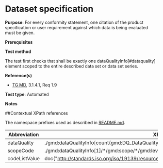 # Dataset specification

**Purpose**: For every conformity statement, one citation of the product specification or user requirement against which data is being evaluated must be given.

**Prerequisites**

**Test method**

The test first checks that shall be exactly one dataQualityInfo[#dataquality] element scoped to the entire described data set or data set series. 

**Reference(s)**

* [TG MD](http://inspire.ec.europa.eu/id/ats/metadata/2.0/datasets-and-series/resource-locator/README#ref_TG_MD), 3.1.4.1, Req 1.9

**Test type**: Automated

**Notes**

##Contextual XPath references

The namespace prefixes used as described in [README.md](http://inspire.ec.europa.eu/id/ats/metadata/2.0/datasets-and-series/README#namespaces).

Abbreviation                                   |  XPath expression (relative to gmd:MD_Metadata)
-----------------------------------------------| -------------------------------------------------------------------------
<a name="dataquality"></a> dataQuality    | ./gmd:dataQualityInfo[count(gmd:DQ_DataQuality)=1]
<a name="scopeCode"></a> scopeCode    | ./gmd:dataQualityInfo[1]/\*/gmd:scope/\*/gmd:level/gmd:MD_ScopeCode/@codeListValue
<a name="codeListValue"></a> codeListValue | doc("http://standards.iso.org/iso/19139/resources/gmxCodelists.xml)//gmx:CodeListDictionary[@gml:id='MD_ScopeCode']///gml:identifier/text()

